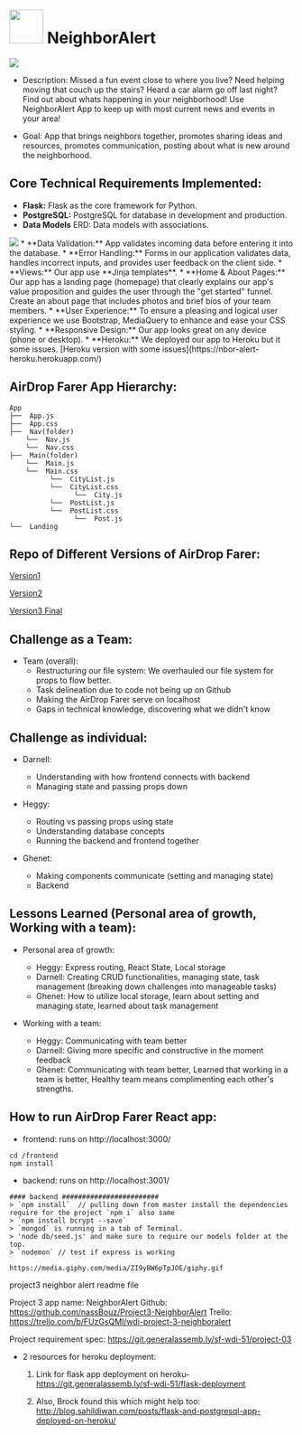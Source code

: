 # <img src="https://cdn.glitch.com/cb093bfd-142f-45b3-bdb4-52ff49e0a1c2%2Fneighlogo.png?1553305171074" height="60"> NeighborAlert

<img src="https://cdn.glitch.com/cb093bfd-142f-45b3-bdb4-52ff49e0a1c2%2FScreen%20Shot%202019-03-22%20at%206.45.19%20PM.png?1553305555812">

- Description: Missed a fun event close to where you live? Need helping moving that couch up the stairs? Heard a car alarm go off last night? Find out about whats happening in your neighborhood! Use NeighborAlert App to keep up with most current news and events in your area!

- Goal: App that brings neighbors together, promotes sharing ideas and resources, promotes communication, posting about what is new around the neighborhood.

## Core Technical Requirements Implemented:
* **Flask:** Flask as the core framework for Python.
* **PostgreSQL:** PostgreSQL for database in development and production.
* **Data Models** ERD: Data models with associations.
<img src="https://cdn.glitch.com/cb093bfd-142f-45b3-bdb4-52ff49e0a1c2%2Ferd.png?1553309463307">
* **Data Validation:** App validates incoming data before entering it into the database.
* **Error Handling:** Forms in our application validates data, handles incorrect inputs, and provides user feedback on the client side.
* **Views:** Our app use **Jinja templates**.
* **Home & About Pages:** Our app has a landing page (homepage) that clearly explains our app's value proposition and guides the user through the "get started" funnel. Create an about page that includes photos and brief bios of your team members.
* **User Experience:** To ensure a pleasing and logical user experience we use Bootstrap, MediaQuery to enhance and ease your CSS styling.
* **Responsive Design:** Our app looks great on any device (phone or desktop).
* **Heroku:** We deployed our app to Heroku but it some issues. [Heroku version with some issues](https://nbor-alert-heroku.herokuapp.com/)

## AirDrop Farer App Hierarchy:
```
App
├──  App.js
├──  App.css
├──  Nav(folder)
    └──  Nav.js
    └──  Nav.css
├──  Main(folder)
    └──  Main.js
    └──  Main.css
          └──  CityList.js
          └──  CityList.css          
                └──  City.js
          └──  PostList.js
          └──  PostList.css 
                └──  Post.js
└──  Landing
```
## Repo of Different Versions of AirDrop Farer:
[Version1](https://github.com/heggy231/New-Fullstack-WayfarerV1)

[Version2](https://github.com/heggy231/New-FullStack-V2)

[Version3 Final](https://github.com/heggy231/airdropwayfarer)

## Challenge as a Team:
- Team (overall): 
  - Restructuring our file system: We overhauled our file system for props to flow better.
  - Task delineation due to code not being up on Github
  - Making the AirDrop Farer serve on localhost
  - Gaps in technical knowledge, discovering what we didn't know
  
## Challenge as individual:
- Darnell:
  - Understanding with how frontend connects with backend
  - Managing state and passing props down


- Heggy:
  - Routing vs passing props using state
  - Understanding database concepts
  - Running the backend and frontend together

- Ghenet:
  - Making components communicate (setting and managing state)
  - Backend

## Lessons Learned (Personal area of growth, Working with a team):
- Personal area of growth: 
  - Heggy: Express routing, React State, Local storage
  - Darnell: Creating CRUD functionalities, managing state, task management (breaking down challenges into manageable tasks)
  - Ghenet: How to utilize local storage, learn about setting and managing state, learned about task management
  
- Working with a team:
  - Heggy: Communicating with team better
  - Darnell: Giving more specific and constructive in the moment feedback
  - Ghenet: Communicating with team better, Learned that working in a team is better, Healthy team means complimenting each other's strengths.

## How to run AirDrop Farer React app:
- frontend: runs on http://localhost:3000/
```
cd /frontend
npm install
```
- backend: runs on http://localhost:3001/
```
#### backend ########################
> `npm install`  // pulling down from master install the dependencies require for the project `npm i` also same
> `npm install bcrypt --save`
> `mongod` is running in a tab of Terminal.
> 'node db/seed.js' and make sure to require our models folder at the top.
> `nodemon` // test if express is working
```

```
https://media.giphy.com/media/ZI9yBW6pTpJOE/giphy.gif
```

project3 neighbor alert
readme file


Project 3 app name: NeighborAlert
Github: https://github.com/nassBouz/Project3-NeighborAlert
Trello: https://trello.com/b/FUzGsQMl/wdi-project-3-neighboralert

Project requirement spec: https://git.generalassemb.ly/sf-wdi-51/project-03

- 2 resources for heroku deployment:
  1) Link for flask app deployment on heroku- https://git.generalassemb.ly/sf-wdi-51/flask-deployment

  2) Also, Brock found this which might help too: http://blog.sahildiwan.com/posts/flask-and-postgresql-app-deployed-on-heroku/